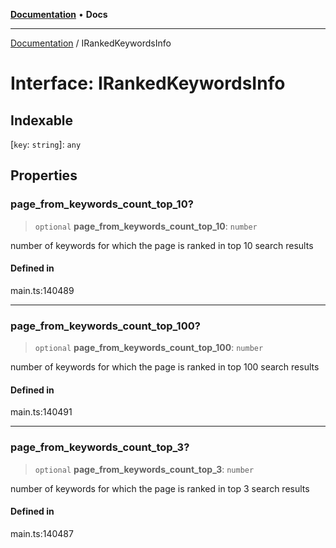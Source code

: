 [**Documentation**](../README.md) • **Docs**

***

[Documentation](../globals.md) / IRankedKeywordsInfo

# Interface: IRankedKeywordsInfo

## Indexable

 \[`key`: `string`\]: `any`

## Properties

### page\_from\_keywords\_count\_top\_10?

> `optional` **page\_from\_keywords\_count\_top\_10**: `number`

number of keywords for which the page is ranked in top 10 search results

#### Defined in

main.ts:140489

***

### page\_from\_keywords\_count\_top\_100?

> `optional` **page\_from\_keywords\_count\_top\_100**: `number`

number of keywords for which the page is ranked in top 100 search results

#### Defined in

main.ts:140491

***

### page\_from\_keywords\_count\_top\_3?

> `optional` **page\_from\_keywords\_count\_top\_3**: `number`

number of keywords for which the page is ranked in top 3 search results

#### Defined in

main.ts:140487
